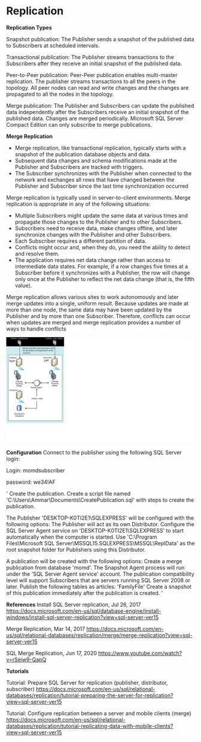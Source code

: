 # Replication

**Replication Types**

Snapshot publication:
The Publisher sends a snapshot of the published data to Subscribers at scheduled intervals.

Transactional publication:
The Publisher streams transactions to the Subscribers after they receive an initial snapshot of the published data.

Peer-to-Peer publication:
Peer-Peer publication enables multi-master replication. The publisher streams transactions to all the peers in the topology. All peer nodes can read and write changes and the changes are propagated to all the nodes in the topology.

Merge publication:
The Publisher and Subscribers can update the published data independently after the Subscribers receive an initial snapshot of the published data. Changes are merged periodically. Microsoft SQL Server Compact Edition can only subscribe to merge publications.


**Merge Replication**

- Merge replication, like transactional replication, typically starts with a snapshot of the publication database objects and data. 
- Subsequent data changes and schema modifications made at the Publisher and Subscribers are tracked with triggers. 
- The Subscriber synchronizes with the Publisher when connected to the network and exchanges all rows that have changed between the Publisher and Subscriber since the last time synchronization occurred

Merge replication is typically used in server-to-client environments. Merge replication is appropriate in any of the following situations:

- Multiple Subscribers might update the same data at various times and propagate those changes to the Publisher and to other Subscribers.
- Subscribers need to receive data, make changes offline, and later synchronize changes with the Publisher and other Subscribers.
- Each Subscriber requires a different partition of data.
- Conflicts might occur and, when they do, you need the ability to detect and resolve them.
- The application requires net data change rather than access to intermediate data states. For example, if a row changes five times at a Subscriber before it synchronizes with a Publisher, the row will change only once at the Publisher to reflect the net data change (that is, the fifth value).

Merge replication allows various sites to work autonomously and later merge updates into a single, uniform result. Because updates are made at more than one node, the same data may have been updated by the Publisher and by more than one Subscriber. Therefore, conflicts can occur when updates are merged and merge replication provides a number of ways to handle conflicts

![Alt Replication Diagram](./replication_diagram.png?raw=true "Replication Diagram")            

**Configuration**
Connect to the publisher using the following SQL Server login:

Login: momdsubscriber

password: we34!AF

'
Create the publication.
Create a script file named 'C:\Users\Ammar\Documents\CreatePublication.sql' with steps to create the publication.

The Publisher 'DESKTOP-K0TI2E1\SQLEXPRESS' will be configured with the following options: 
The Publisher will act as its own Distributor.
Configure the SQL Server Agent service on 'DESKTOP-K0TI2E1\SQLEXPRESS' to start automatically when the computer is started.
Use 'C:\Program Files\Microsoft SQL Server\MSSQL15.SQLEXPRESS\MSSQL\ReplData' as the root snapshot folder for Publishers using this Distributor.

A publication will be created with the following options: 
Create a merge publication from database 'momd'.
The Snapshot Agent process will run under the 'SQL Server Agent service' account.
The publication compatibility level will support Subscribers that are servers running SQL Server 2008 or later.
Publish the following tables as articles: 
'FamilyFile'
Create a snapshot of this publication immediately after the publication is created.
'


**References**
Install SQL Server replication, Jul 26, 2017 https://docs.microsoft.com/en-us/sql/database-engine/install-windows/install-sql-server-replication?view=sql-server-ver15

Merge Replication, Mar 14, 2017 https://docs.microsoft.com/en-us/sql/relational-databases/replication/merge/merge-replication?view=sql-server-ver15

SQL Merge Replication, Jun 17, 2020 https://www.youtube.com/watch?v=rSeiw9-QapQ

**Tutorials**

Tutorial: Prepare SQL Server for replication (publisher, distributor, subscriber) https://docs.microsoft.com/en-us/sql/relational-databases/replication/tutorial-preparing-the-server-for-replication?view=sql-server-ver15

Tutorial: Configure replication between a server and mobile clients (merge) https://docs.microsoft.com/en-us/sql/relational-databases/replication/tutorial-replicating-data-with-mobile-clients?view=sql-server-ver15
